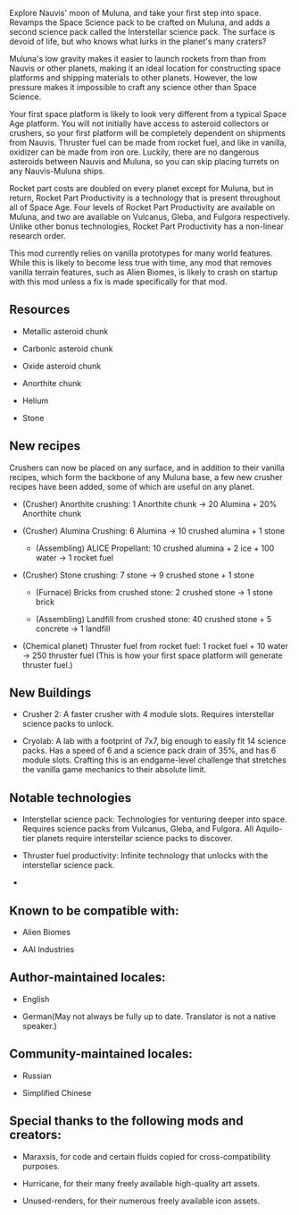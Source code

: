 Explore Nauvis' moon of Muluna, and take your first step into space. Revamps the Space Science pack to be crafted on Muluna, and adds a second science pack called the Interstellar science pack. The surface is devoid of life, but who knows what lurks in the planet's many craters?

Muluna's low gravity makes it easier to launch rockets from than from Nauvis or other planets, making it an ideal location for constructing space platforms and shipping materials to other planets. However, the low pressure makes it impossible to craft any science other than Space Science.

Your first space platform is likely to look very different from a typical Space Age platform. You will not initially have access to asteroid collectors or crushers, so your first platform will be completely dependent on shipments from Nauvis. Thruster fuel can be made from rocket fuel, and like in vanilla, oxidizer can be made from iron ore. Luckily, there are no dangerous asteroids between Nauvis and Muluna, so you can skip placing turrets on any Nauvis-Muluna ships.

Rocket part costs are doubled on every planet except for Muluna, but in return, Rocket Part Productivity is a technology that is present throughout all of Space Age. Four levels of Rocket Part Productivity are available on Muluna, and two are available on Vulcanus, Gleba, and Fulgora respectively. Unlike other bonus technologies, Rocket Part Productivity has a non-linear research order.

This mod currently relies on vanilla prototypes for many world features. While this is likely to become less true with time, any mod that removes vanilla terrain features, such as Alien Biomes, is likely to crash on startup with this mod unless a fix is made specifically for that mod.

## Resources

- Metallic asteroid chunk

- Carbonic asteroid chunk

- Oxide asteroid chunk

- Anorthite chunk

- Helium

- Stone

## New recipes

Crushers can now be placed on any surface, and in addition to their vanilla recipes, which form the backbone of any Muluna base, a few new crusher recipes have been added, some of which are useful on any planet.

- (Crusher) Anorthite crushing: 1 Anorthite chunk -> 20 Alumina + 20% Anorthite chunk

- (Crusher) Alumina Crushing: 6 Alumina -> 10 crushed alumina + 1 stone

  - (Assembling) ALICE Propellant: 10 crushed alumina + 2 ice + 100 water -> 1 rocket fuel

- (Crusher) Stone crushing: 7 stone -> 9 crushed stone + 1 stone

  - (Furnace) Bricks from crushed stone: 2 crushed stone -> 1 stone brick
  
  - (Assembling) Landfill from crushed stone: 40 crushed stone + 5 concrete -> 1 landfill
    
- (Chemical planet) Thruster fuel from rocket fuel: 1 rocket fuel + 10 water -> 250 thruster fuel (This is how your first space platform will generate thruster fuel.)

## New Buildings

- Crusher 2: A faster crusher with 4 module slots. Requires interstellar science packs to unlock.

- Cryolab: A lab with a footprint of 7x7, big enough to easily fit 14 science packs. Has a speed of 6 and a science pack drain of 35%, and has 6 module slots. Crafting this is an endgame-level challenge that stretches the vanilla game mechanics to their absolute limit.

## Notable technologies

- Interstellar science pack: Technologies for venturing deeper into space. Requires science packs from Vulcanus, Gleba, and Fulgora. All Aquilo-tier planets require interstellar science packs to discover.

- Thruster fuel productivity: Infinite technology that unlocks with the interstellar science pack.

-

## Known to be compatible with:

- Alien Biomes

- AAI Industries

## Author-maintained locales:

- English

- German(May not always be fully up to date. Translator is not a native speaker.)

## Community-maintained locales:

- Russian

- Simplified Chinese

## Special thanks to the following mods and creators:

- Maraxsis, for code and certain fluids copied for cross-compatibility purposes.

- Hurricane, for their many freely available high-quality art assets.

- Unused-renders, for their numerous freely available icon assets.